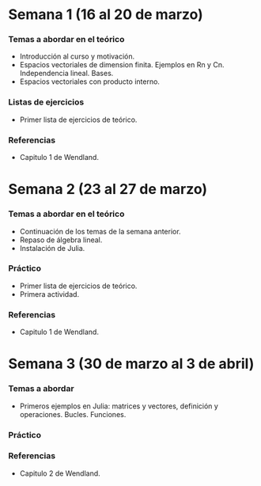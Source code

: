 # Semana 1 (16 al 20 de marzo)

### Temas a abordar en el teórico

- Introducción al curso y motivación.
- Espacios vectoriales de dimension finita. Ejemplos en Rn y Cn. Independencia lineal. Bases.
- Espacios vectoriales con producto interno.

### Listas de ejercicios

- Primer lista de ejercicios de teórico.

### Referencias

- Capitulo 1 de Wendland.

# Semana 2 (23 al 27 de marzo)

### Temas a abordar en el teórico

- Continuación de los temas de la semana anterior.
- Repaso de álgebra lineal.
- Instalación de Julia.

### Práctico

- Primer lista de ejercicios de teórico.
- Primera actividad.

### Referencias

- Capitulo 1 de Wendland.

# Semana 3 (30 de marzo al 3 de abril)

### Temas a abordar

- Primeros ejemplos en Julia: matrices y vectores, definición y operaciones. Bucles. Funciones.

### Práctico

### Referencias


- Capitulo 2 de Wendland.

